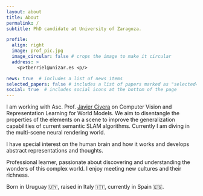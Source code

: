 ```yaml
---
layout: about
title: About
permalink: /
subtitle: PhD candidate at University of Zaragoza.

profile:
  align: right
  image: prof_pic.jpg
  image_circular: false # crops the image to make it circular
  address: >
    <p>tberriel@unizar.es <p/>

news: true  # includes a list of news items
selected_papers: false # includes a list of papers marked as "selected={true}"
social: true  # includes social icons at the bottom of the page
---
```



I am working with Asc. Prof. <a href="https://scholar.google.com/citations?user=j_sMzokAAAAJ&hl=es&oi=ao">Javier Civera</a> on Computer Vision and Representation Learning for World Models. We aim to disentangle the properties of the elements on a scene to improve the generalization capabilities of current semantic SLAM algorithms. Currently I am diving in the multi-scene neural rendering world.

I have special interest on the human brain and how it works and develops abstract representations and thoughts.

Professional learner, passionate about discovering and understanding the wonders of this complex world. I enjoy meeting new cultures and their richness.

Born in Uruguay :uruguay:, raised in Italy :it:, currently in Spain :es:. 
